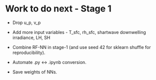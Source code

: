 # Work to do next - Stage 1

- Drop u_p, v_p
- Add more input variables - T_sfc, rh_sfc, shartwave downwelling irradiance, LH, SH

- Combine RF-NN in stage-1 (and use seed 42 for sklearn shuffle for reproducibility).
- Automate .py <-> .ipynb conversion.
- Save weights of NNs.
